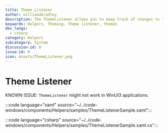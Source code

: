 ```yaml
---
title: Theme Listener
author: williamabradley
description: The ThemeListener allows you to keep track of changes to the current Application Them, and when it is changed via System Theme changes.
keywords: Helpers, Theming, theme listener, themes
dev_langs:
  - csharp
category: Helpers
subcategory: System
discussion-id: 0
issue-id: 0
icon: Assets/ThemeListener.png
---
```


# Theme Listener

KNOWN ISSUE: `ThemeListener` might not work in WinUI3 applications.

:::code language="xaml" source="~/../code-windows/components/Helpers/samples/ThemeListenerSample.xaml":::

:::code language="csharp" source="~/../code-windows/components/Helpers/samples/ThemeListenerSample.xaml.cs":::
